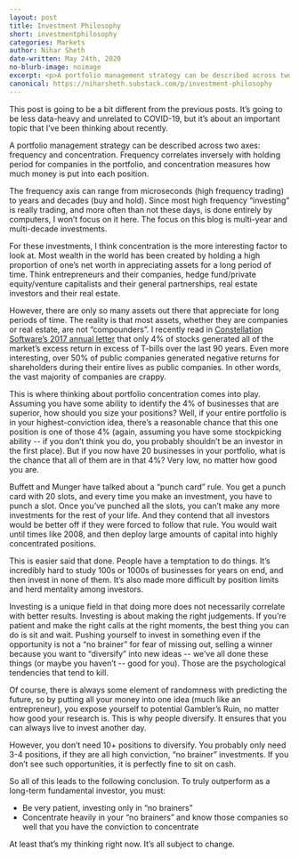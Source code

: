 ```yaml
---
layout: post
title: Investment Philosophy
short: investmentphilosophy
categories: Markets
author: Nihar Sheth
date-written: May 24th, 2020
no-blurb-image: noimage
excerpt: <p>A portfolio management strategy can be described across two axes, frequency and concentration. Frequency correlates inversely with holding period for companies in the portfolio, and concentration measures how much money is put into each position.</p>
canonical: https://niharsheth.substack.com/p/investment-philosophy
---
```


This post is going to be a bit different from the previous posts. It’s going to be less data-heavy and unrelated to COVID-19, but it’s about an important topic that I’ve been thinking about recently.

A portfolio management strategy can be described across two axes: frequency and concentration. Frequency correlates inversely with holding period for companies in the portfolio, and concentration measures how much money is put into each position.

The frequency axis can range from microseconds (high frequency trading) to years and decades (buy and hold). Since most high frequency “investing” is really trading, and more often than not these days, is done entirely by computers, I won’t focus on it here. The focus on this blog is multi-year and multi-decade investments.

For these investments, I think concentration is the more interesting factor to look at. Most wealth in the world has been created by holding a high proportion of one’s net worth in appreciating assets for a long period of time. Think entrepreneurs and their companies, hedge fund/private equity/venture capitalists and their general partnerships, real estate investors and their real estate.

However, there are only so many assets out there that appreciate for long periods of time. The reality is that most assets, whether they are companies or real estate, are not “compounders”. I recently read in [Constellation Software’s 2017 annual letter](https://www.csisoftware.com/docs/default-source/investor-relations/presidents-letter/presidents-letter-april-2018-final.pdf) that only 4% of stocks generated all of the market’s excess return in excess of T-bills over the last 90 years. Even more interesting, over 50% of public companies generated negative returns for shareholders during their entire lives as public companies. In other words, the vast majority of companies are crappy.

This is where thinking about portfolio concentration comes into play. Assuming you have some ability to identify the 4% of businesses that are superior, how should you size your positions? Well, if your entire portfolio is in your highest-conviction idea, there’s a reasonable chance that this one position is one of those 4% (again, assuming you have some stockpicking ability -- if you don’t think you do, you probably shouldn’t be an investor in the first place). But if you now have 20 businesses in your portfolio, what is the chance that all of them are in that 4%? Very low, no matter how good you are.

Buffett and Munger have talked about a “punch card” rule. You get a punch card with 20 slots, and every time you make an investment, you have to punch a slot. Once you’ve punched all the slots, you can’t make any more investments for the rest of your life. And they contend that all investors would be better off if they were forced to follow that rule. You would wait until times like 2008, and then deploy large amounts of capital into highly concentrated positions.

This is easier said that done. People have a temptation to do things. It’s incredibly hard to study 100s or 1000s of businesses for years on end, and then invest in none of them. It’s also made more difficult by position limits and herd mentality among investors.

Investing is a unique field in that doing more does not necessarily correlate with better results. Investing is about making the right judgements. If you’re patient and make the right calls at the right moments, the best thing you can do is sit and wait. Pushing yourself to invest in something even if the opportunity is not a “no brainer” for fear of missing out, selling a winner because you want to “diversify” into new ideas -- we’ve all done these things (or maybe you haven’t -- good for you). Those are the psychological tendencies that tend to kill.

Of course, there is always some element of randomness with predicting the future, so by putting all your money into one idea (much like an entrepreneur), you expose yourself to potential Gambler’s Ruin, no matter how good your research is. This is why people diversify. It ensures that you can always live to invest another day.

However, you don’t need 10+ positions to diversify. You probably only need 3-4 positions, if they are all high conviction, “no brainer” investments. If you don’t see such opportunities, it is perfectly fine to sit on cash.

So all of this leads to the following conclusion. To truly outperform as a long-term fundamental investor, you must:
- Be very patient, investing only in “no brainers”
- Concentrate heavily in your “no brainers” and know those companies so well that you have the conviction to concentrate

At least that’s my thinking right now. It’s all subject to change.
